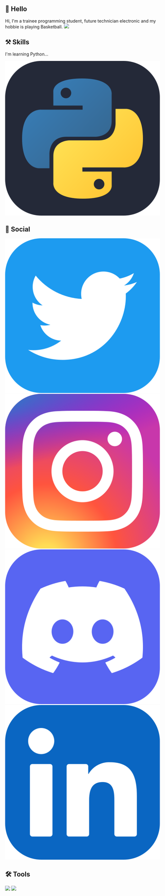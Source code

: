 ## 👋 Hello 
Hi, I'm a trainee programming student, future technician electronic and my hobbie is playing Basketball.
![](https://i.pinimg.com/originals/1e/a6/66/1ea66601f1ee09b578c40feee6ecd953.gif)
## ⚒️ Skills
I'm learning Python...

![](https://github.com/tandpfun/skill-icons/raw/main/icons/Python-Dark.svg)
## 📲 Social
<a href="https://twitter.com/0_o__sami__o_0"><img src="https://github.com/tandpfun/skill-icons/raw/main/icons/Twitter.svg"></a>
<a href="https://instagram.com/0_o__sami__o_0?igshid=MzNlNGNkZWQ4Mg=="><img src="https://github.com/tandpfun/skill-icons/raw/main/icons/Instagram.svg"></a>
<a href="https://discord.gg/YBa4PP7M"><img src="https://github.com/tandpfun/skill-icons/raw/main/icons/Discord.svg"></a>
<a href="https://www.linkedin.com/in/aldo-samuel-vladimir-q-03a48327a"><img src="https://github.com/tandpfun/skill-icons/raw/main/icons/LinkedIn.svg"></a>

## 🛠 Tools

![](https://img.shields.io/badge/PyCharm-000000.svg?&style=for-the-badge&logo=PyCharm&logoColor=white)
![](https://iconscout.com/icon/visual-studio-code-3251603)
